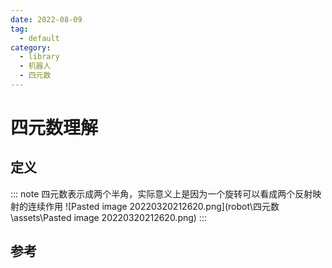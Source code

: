 ```yaml
---
date: 2022-08-09
tag:
  - default
category:
  - library
  - 机器人
  - 四元数
---
```



# 四元数理解

## 定义

::: note 
四元数表示成两个半角，实际意义上是因为一个旋转可以看成两个反射映射的连续作用
![Pasted image 20220320212620.png](robot\四元数\assets\Pasted image 20220320212620.png)
:::


## 参考
